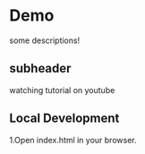 # Demo

some descriptions!

## subheader
watching tutorial on youtube

## Local Development 
1.Open index.html in your browser.